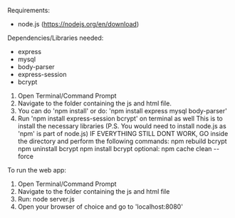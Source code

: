 Requirements:
- node.js (https://nodejs.org/en/download)

Dependencies/Libraries needed:
- express
- mysql
- body-parser
- express-session
- bcrypt

1) Open Terminal/Command Prompt
2) Navigate to the folder containing the js and html file.
3) You can do 'npm install' or do: 'npm install express mysql body-parser'
4) Run 'npm install express-session bcrypt' on terminal as well
This is to install the necessary libraries
(P.S. You would need to install node.js as 'npm' is part of node.js)
IF EVERYTHING STILL DONT WORK, GO inside the directory and perform the following commands:
npm rebuild bcrypt
npm uninstall bcrypt
npm install bcrypt
optional: npm cache clean --force


To run the web app:
1) Open Terminal/Command Prompt
2) Navigate to the folder containing the js and html file
3) Run: node server.js
4) Open your browser of choice and go to 'localhost:8080'
